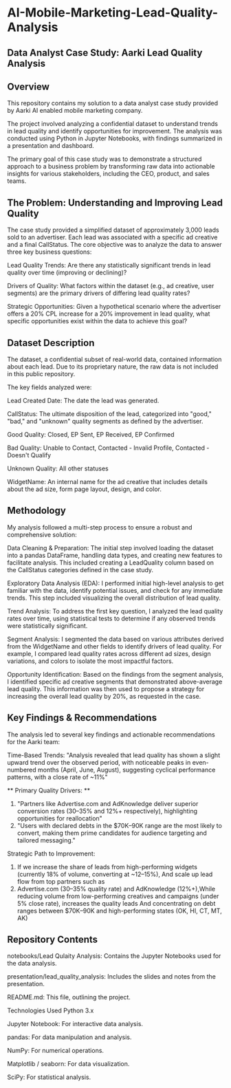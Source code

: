# AI-Mobile-Marketing-Lead-Quality-Analysis

## Data Analyst Case Study: Aarki Lead Quality Analysis
## Overview
This repository contains my solution to a data analyst case study provided by Aarki AI enabled mobile marketing company. 

The project involved analyzing a confidential dataset to understand trends in lead quality and identify opportunities for improvement. The analysis was conducted using Python in Jupyter Notebooks, with findings summarized in a presentation and dashboard.

The primary goal of this case study was to demonstrate a structured approach to a business problem by transforming raw data into actionable insights for various stakeholders, including the CEO, product, and sales teams.

## The Problem: Understanding and Improving Lead Quality

The case study provided a simplified dataset of approximately 3,000 leads sold to an advertiser. Each lead was associated with a specific ad creative and a final CallStatus. The core objective was to analyze the data to answer three key business questions:

Lead Quality Trends: Are there any statistically significant trends in lead quality over time (improving or declining)?

Drivers of Quality: What factors within the dataset (e.g., ad creative, user segments) are the primary drivers of differing lead quality rates?

Strategic Opportunities: Given a hypothetical scenario where the advertiser offers a 20% CPL increase for a 20% improvement in lead quality, what specific opportunities exist within the data to achieve this goal?

## Dataset Description
The dataset, a confidential subset of real-world data, contained information about each lead. Due to its proprietary nature, the raw data is not included in this public repository.

The key fields analyzed were:

Lead Created Date: The date the lead was generated.

CallStatus: The ultimate disposition of the lead, categorized into "good," "bad," and "unknown" quality segments as defined by the advertiser.

Good Quality: Closed, EP Sent, EP Received, EP Confirmed

Bad Quality: Unable to Contact, Contacted - Invalid Profile, Contacted - Doesn't Qualify

Unknown Quality: All other statuses

WidgetName: An internal name for the ad creative that includes details about the ad size, form page layout, design, and color.

## Methodology
My analysis followed a multi-step process to ensure a robust and comprehensive solution:

Data Cleaning & Preparation: The initial step involved loading the dataset into a pandas DataFrame, handling data types, and creating new features to facilitate analysis. This included creating a LeadQuality column based on the CallStatus categories defined in the case study.

Exploratory Data Analysis (EDA): I performed initial high-level analysis to get familiar with the data, identify potential issues, and check for any immediate trends. This step included visualizing the overall distribution of lead quality.

Trend Analysis: To address the first key question, I analyzed the lead quality rates over time, using statistical tests to determine if any observed trends were statistically significant.

Segment Analysis: I segmented the data based on various attributes derived from the WidgetName and other fields to identify drivers of lead quality. For example, I compared lead quality rates across different ad sizes, design variations, and colors to isolate the most impactful factors.

Opportunity Identification: Based on the findings from the segment analysis, I identified specific ad creative segments that demonstrated above-average lead quality. This information was then used to propose a strategy for increasing the overall lead quality by 20%, as requested in the case.

## Key Findings & Recommendations
The analysis led to several key findings and actionable recommendations for the Aarki team:

Time-Based Trends: "Analysis revealed that lead quality has shown a slight upward trend over the observed period, with noticeable peaks in even-numbered months (April, June, August), suggesting cyclical performance patterns, with a close rate of ~11%"

** Primary Quality Drivers: ** 
1. "Partners like Advertise.com and AdKnowledge deliver superior conversion rates (30–35% and 12%+ respectively), highlighting
opportunities for reallocation"
2. "Users with declared debts in the $70K–90K range are the most likely to convert, making them prime candidates for audience targeting
and tailored messaging."​

Strategic Path to Improvement:
1. If we increase the share of leads from high-performing widgets (currently 18% of volume, converting at ~12–15%),​ And scale up lead flow from top partners such as
2. Advertise.com (30–35% quality rate) and AdKnowledge (12%+),​While reducing volume from low-performing creatives and campaigns (under 5% close rate), increases the quality leads ​And concentrating on debt ranges between $70K–90K and high-performing states (OK, HI, CT, MT, AK)​

## Repository Contents

notebooks/Lead Qulaity Analysis: Contains the Jupyter Notebooks used for the data analysis.

presentation/lead_quality_analysis: Includes the slides and notes from the presentation.

README.md: This file, outlining the project.

Technologies Used
Python 3.x

Jupyter Notebook: For interactive data analysis.

pandas: For data manipulation and analysis.

NumPy: For numerical operations.

Matplotlib / seaborn: For data visualization.

SciPy: For statistical analysis.
